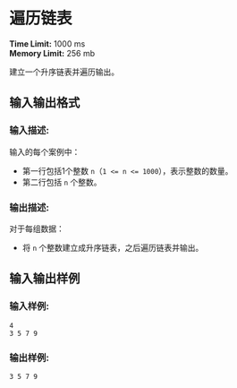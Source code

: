 # 遍历链表
**Time Limit:** 1000 ms  
**Memory Limit:** 256 mb

建立一个升序链表并遍历输出。

## 输入输出格式

### 输入描述:
输入的每个案例中：
- 第一行包括1个整数 `n`（`1 <= n <= 1000`），表示整数的数量。
- 第二行包括 `n` 个整数。

### 输出描述:
对于每组数据：
- 将 `n` 个整数建立成升序链表，之后遍历链表并输出。

## 输入输出样例

### 输入样例:
```plaintext
4
3 5 7 9
```

### 输出样例:
```plaintext
3 5 7 9
```
